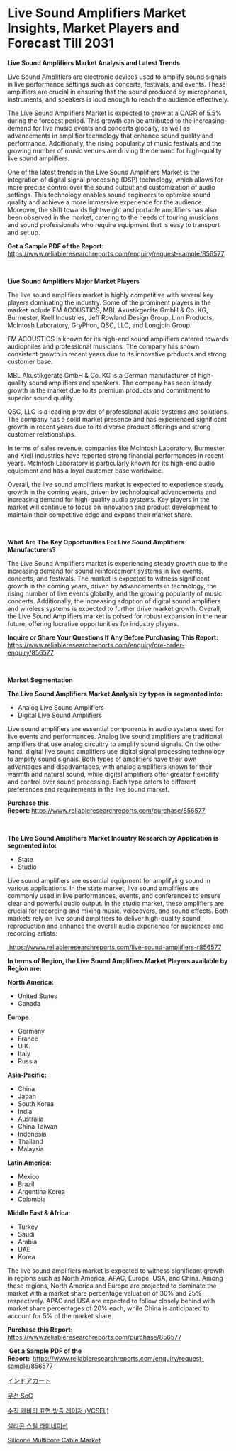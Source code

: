 <p><h1>Live Sound Amplifiers Market Insights, Market Players and Forecast Till 2031</h1></p><p><strong>Live Sound Amplifiers Market Analysis and Latest Trends</strong></p>
<p><p>Live Sound Amplifiers are electronic devices used to amplify sound signals in live performance settings such as concerts, festivals, and events. These amplifiers are crucial in ensuring that the sound produced by microphones, instruments, and speakers is loud enough to reach the audience effectively.</p><p>The Live Sound Amplifiers Market is expected to grow at a CAGR of 5.5% during the forecast period. This growth can be attributed to the increasing demand for live music events and concerts globally, as well as advancements in amplifier technology that enhance sound quality and performance. Additionally, the rising popularity of music festivals and the growing number of music venues are driving the demand for high-quality live sound amplifiers.</p><p>One of the latest trends in the Live Sound Amplifiers Market is the integration of digital signal processing (DSP) technology, which allows for more precise control over the sound output and customization of audio settings. This technology enables sound engineers to optimize sound quality and achieve a more immersive experience for the audience. Moreover, the shift towards lightweight and portable amplifiers has also been observed in the market, catering to the needs of touring musicians and sound professionals who require equipment that is easy to transport and set up.</p></p>
<p><strong>Get a Sample PDF of the Report:&nbsp;</strong> <a href="https://www.reliableresearchreports.com/enquiry/request-sample/856577">https://www.reliableresearchreports.com/enquiry/request-sample/856577</a></p>
<p>&nbsp;</p>
<p><strong>Live Sound Amplifiers Major Market Players</strong></p>
<p><p>The live sound amplifiers market is highly competitive with several key players dominating the industry. Some of the prominent players in the market include FM ACOUSTICS, MBL Akustikgeräte GmbH & Co. KG, Burmester, Krell Industries, Jeff Rowland Design Group, Linn Products, McIntosh Laboratory, GryPhon, QSC, LLC, and Longjoin Group.</p><p>FM ACOUSTICS is known for its high-end sound amplifiers catered towards audiophiles and professional musicians. The company has shown consistent growth in recent years due to its innovative products and strong customer base.</p><p>MBL Akustikgeräte GmbH & Co. KG is a German manufacturer of high-quality sound amplifiers and speakers. The company has seen steady growth in the market due to its premium products and commitment to superior sound quality.</p><p>QSC, LLC is a leading provider of professional audio systems and solutions. The company has a solid market presence and has experienced significant growth in recent years due to its diverse product offerings and strong customer relationships.</p><p>In terms of sales revenue, companies like McIntosh Laboratory, Burmester, and Krell Industries have reported strong financial performances in recent years. McIntosh Laboratory is particularly known for its high-end audio equipment and has a loyal customer base worldwide.</p><p>Overall, the live sound amplifiers market is expected to experience steady growth in the coming years, driven by technological advancements and increasing demand for high-quality audio systems. Key players in the market will continue to focus on innovation and product development to maintain their competitive edge and expand their market share.</p></p>
<p>&nbsp;</p>
<p><strong>What Are The Key Opportunities For Live Sound Amplifiers Manufacturers?</strong></p>
<p><p>The Live Sound Amplifiers market is experiencing steady growth due to the increasing demand for sound reinforcement systems in live events, concerts, and festivals. The market is expected to witness significant growth in the coming years, driven by advancements in technology, the rising number of live events globally, and the growing popularity of music concerts. Additionally, the increasing adoption of digital sound amplifiers and wireless systems is expected to further drive market growth. Overall, the Live Sound Amplifiers market is poised for robust expansion in the near future, offering lucrative opportunities for industry players.</p></p>
<p><strong>Inquire or Share Your Questions If Any Before Purchasing This Report:</strong> <a href="https://www.reliableresearchreports.com/enquiry/pre-order-enquiry/856577">https://www.reliableresearchreports.com/enquiry/pre-order-enquiry/856577</a></p>
<p>&nbsp;</p>
<p><strong>Market Segmentation</strong></p>
<p><strong>The Live Sound Amplifiers Market Analysis by types is segmented into:</strong></p>
<p><ul><li>Analog Live Sound Amplifiers</li><li>Digital Live Sound Amplifiers</li></ul></p>
<p><p>Live sound amplifiers are essential components in audio systems used for live events and performances. Analog live sound amplifiers are traditional amplifiers that use analog circuitry to amplify sound signals. On the other hand, digital live sound amplifiers use digital signal processing technology to amplify sound signals. Both types of amplifiers have their own advantages and disadvantages, with analog amplifiers known for their warmth and natural sound, while digital amplifiers offer greater flexibility and control over sound processing. Each type caters to different preferences and requirements in the live sound market.</p></p>
<p><strong>Purchase this Report:&nbsp;</strong><a href="https://www.reliableresearchreports.com/purchase/856577">https://www.reliableresearchreports.com/purchase/856577</a></p>
<p>&nbsp;</p>
<p><strong>The Live Sound Amplifiers Market Industry Research by Application is segmented into:</strong></p>
<p><ul><li>State</li><li>Studio</li></ul></p>
<p><p>Live sound amplifiers are essential equipment for amplifying sound in various applications. In the state market, live sound amplifiers are commonly used in live performances, events, and conferences to ensure clear and powerful audio output. In the studio market, these amplifiers are crucial for recording and mixing music, voiceovers, and sound effects. Both markets rely on live sound amplifiers to deliver high-quality sound reproduction and enhance the overall audio experience for audiences and recording artists.</p></p>
<p><a href="https://www.reliableresearchreports.com/live-sound-amplifiers-r856577">&nbsp;https://www.reliableresearchreports.com/live-sound-amplifiers-r856577</a></p>
<p><strong>In terms of Region, the Live Sound Amplifiers Market Players available by Region are:</strong></p>
<p>
    <p> <strong> North America: </strong>
        <ul>
            <li>United States</li>
            <li>Canada</li>
        </ul>
        </p> 
    <p> <strong> Europe: </strong>
        <ul>
            <li>Germany</li>
            <li>France</li>
            <li>U.K.</li>
            <li>Italy</li>
            <li>Russia</li>
        </ul>
        </p> 
    <p> <strong> Asia-Pacific: </strong>
        <ul>
            <li>China</li>
            <li>Japan</li>
            <li>South Korea</li>
            <li>India</li>
            <li>Australia</li>
            <li>China Taiwan</li>
            <li>Indonesia</li>
            <li>Thailand</li>
            <li>Malaysia</li>
        </ul>
        </p> 
    <p> <strong> Latin America: </strong>
        <ul>
            <li>Mexico</li>
            <li>Brazil</li>
            <li>Argentina Korea</li>
            <li>Colombia</li>
        </ul>
        </p> 
    <p> <strong> Middle East & Africa: </strong>
        <ul>
            <li>Turkey</li>
            <li>Saudi</li>
            <li>Arabia</li>
            <li>UAE</li>
            <li>Korea</li>
        </ul>
    </p>
    </p>
<p><p>The live sound amplifiers market is expected to witness significant growth in regions such as North America, APAC, Europe, USA, and China. Among these regions, North America and Europe are projected to dominate the market with a market share percentage valuation of 30% and 25% respectively. APAC and USA are expected to follow closely behind with market share percentages of 20% each, while China is anticipated to account for 5% of the market share.</p></p>
<p><strong>Purchase this Report: </strong><a href="https://www.reliableresearchreports.com/purchase/856577">https://www.reliableresearchreports.com/purchase/856577</a></p>
<p>&nbsp;<strong>Get a Sample PDF of the Report:&nbsp;&nbsp;</strong><a href="https://www.reliableresearchreports.com/enquiry/request-sample/856577">https://www.reliableresearchreports.com/enquiry/request-sample/856577</a></p>
<p><strong></strong></p>
<p><p><a href="https://github.com/mcbeesbxa270/Market-Research-Report-List-1/blob/main/822130028954.md">インドアカート</a></p><p><a href="https://medium.com/@jomosley1999/%EB%AC%B4%EC%84%A0-soc-%EC%8B%9C%EC%9E%A5-%EC%A0%84%EB%A7%9D-%EC%82%B0%EC%97%85-%EA%B0%9C%EC%9A%94-%EB%B0%8F-%EC%98%88%EC%B8%A1-2024%EB%85%84%EB%B6%80%ED%84%B0-2031%EB%85%84-aa580cb666ff">무선 SoC</a></p><p><a href="https://medium.com/@jodyomenick905/%EC%88%98%EC%A7%81-%EC%BA%90%EB%B9%88%ED%8B%B0-%ED%91%9C%EB%A9%B4-%EB%B0%A9%EC%B6%9C-%EB%A0%88%EC%9D%B4%EC%A0%80-vcsels-%EC%8B%9C%EC%9E%A5%EC%9D%80-%EC%8B%9C%EC%9E%A5-%EC%A0%90%EC%9C%A0%EC%9C%A8-%EA%B7%9C%EB%AA%A8-%EB%B0%8F-2031%EB%85%84%EA%B9%8C%EC%A7%80-%EC%98%88%EC%83%81%EB%90%98%EB%8A%94-%EC%98%88%EC%B8%A1%EC%97%90-%EC%B4%88%EC%A0%90%EC%9D%84-%EB%A7%9E%EC%B6%A5%EB%8B%88%EB%8B%A4-1cce8067ed1d">수직 캐비티 표면 방출 레이저 (VCSEL)</a></p><p><a href="https://github.com/vskv4779xr1/Market-Research-Report-List-1/blob/main/659764526609.md">실리콘 스틸 라미네이션</a></p><p><a href="https://issuu.com/reportprime-2/docs/silicone-multicore-cable-market-size-2030.pptx">Silicone Multicore Cable Market</a></p></p>